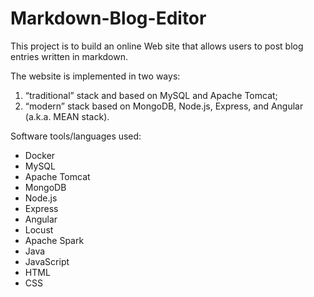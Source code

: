 # Markdown-Blog-Editor

This project is to build an online Web site that allows users to post blog entries written in markdown. 

The website is implemented in two ways:
1. “traditional” stack and based on MySQL and Apache Tomcat;
2. “modern” stack based on MongoDB, Node.js, Express, and Angular (a.k.a. MEAN stack).



Software tools/languages used:
- Docker
- MySQL
- Apache Tomcat
- MongoDB
- Node.js
- Express
- Angular
- Locust
- Apache Spark
- Java
- JavaScript
- HTML
- CSS

